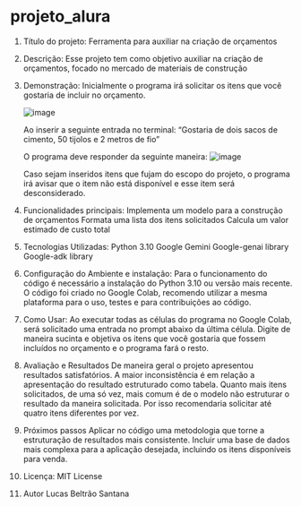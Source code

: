 # projeto_alura

1.	Título do projeto:
	 Ferramenta para auxiliar na criação de orçamentos
2.	Descrição:
  	  Esse projeto tem como objetivo auxiliar na criação de orçamentos, focado no mercado de materiais de construção
3.	Demonstração:
  	  Inicialmente o programa irá solicitar os itens que você gostaria de incluir no orçamento.
  	
    ![image](https://github.com/user-attachments/assets/368f3117-1c6a-4b66-857a-a6d596d14ca6)
  	
     Ao inserir a seguinte entrada no terminal: “Gostaria de dois sacos de cimento, 50 tijolos e 2 metros de fio”
  	
     O programa deve responder da seguinte maneira: ![image](https://github.com/user-attachments/assets/ce5d0fc9-7704-4e52-b71d-6ea5ddf7e694)
  	
     Caso sejam inseridos itens que fujam do escopo do projeto, o programa irá avisar que o item não está disponível e esse item será desconsiderado.
5.  Funcionalidades principais:
      Implementa um modelo para a construção de orçamentos
      Formata uma lista dos itens solicitados
      Calcula um valor estimado de custo total
6.	Tecnologias Utilizadas:
      Python 3.10
      Google Gemini
      Google-genai library
      Google-adk library
7.	Configuração do Ambiente e instalação:
      Para o funcionamento do código é necessário a instalação do Python 3.10 ou versão mais recente.
      O código foi criado no Google Colab, recomendo utilizar a mesma plataforma para o uso, testes e para contribuições ao código.
8.	Como Usar:
      Ao executar todas as células do programa no Google Colab, será solicitado uma entrada no prompt abaixo da última célula.
      Digite de maneira sucinta e objetiva os itens que você gostaria que fossem incluídos no orçamento e o programa fará o resto.
9.	Avaliação e Resultados
      De maneira geral o projeto apresentou resultados satisfatórios.
      A maior inconsistência é em relação a apresentação do resultado estruturado como tabela.
  	  Quanto mais itens solicitados, de uma só vez, mais comum é de o modelo não estruturar o resultado da maneira solicitada.
  	  Por isso recomendaria solicitar até quatro itens diferentes por vez.
10.	Próximos passos
      Aplicar no código uma metodologia que torne a estruturação de resultados mais consistente.
      Incluir uma base de dados mais complexa para a aplicação desejada, incluindo os itens disponíveis para venda.
11.	Licença:
       MIT License   
12.	Autor
      Lucas Beltrão Santana


